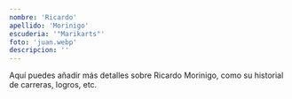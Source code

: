```yaml
---
nombre: 'Ricardo'
apellido: 'Morinigo'
escuderia: '"Marikarts"'
foto: 'juan.webp'
descripcion: ''
---
```


Aquí puedes añadir más detalles sobre Ricardo Morinigo, como su historial de carreras, logros, etc.
